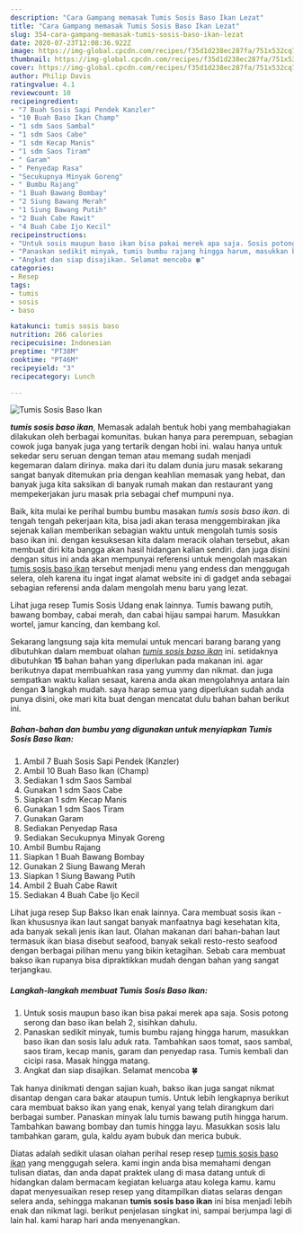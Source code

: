 ```yaml
---
description: "Cara Gampang memasak Tumis Sosis Baso Ikan Lezat"
title: "Cara Gampang memasak Tumis Sosis Baso Ikan Lezat"
slug: 354-cara-gampang-memasak-tumis-sosis-baso-ikan-lezat
date: 2020-07-23T12:08:36.922Z
image: https://img-global.cpcdn.com/recipes/f35d1d238ec287fa/751x532cq70/tumis-sosis-baso-ikan-foto-resep-utama.jpg
thumbnail: https://img-global.cpcdn.com/recipes/f35d1d238ec287fa/751x532cq70/tumis-sosis-baso-ikan-foto-resep-utama.jpg
cover: https://img-global.cpcdn.com/recipes/f35d1d238ec287fa/751x532cq70/tumis-sosis-baso-ikan-foto-resep-utama.jpg
author: Philip Davis
ratingvalue: 4.1
reviewcount: 10
recipeingredient:
- "7 Buah Sosis Sapi Pendek Kanzler"
- "10 Buah Baso Ikan Champ"
- "1 sdm Saos Sambal"
- "1 sdm Saos Cabe"
- "1 sdm Kecap Manis"
- "1 sdm Saos Tiram"
- " Garam"
- " Penyedap Rasa"
- "Secukupnya Minyak Goreng"
- " Bumbu Rajang"
- "1 Buah Bawang Bombay"
- "2 Siung Bawang Merah"
- "1 Siung Bawang Putih"
- "2 Buah Cabe Rawit"
- "4 Buah Cabe Ijo Kecil"
recipeinstructions:
- "Untuk sosis maupun baso ikan bisa pakai merek apa saja. Sosis potong serong dan baso ikan belah 2, sisihkan dahulu."
- "Panaskan sedikit minyak, tumis bumbu rajang hingga harum, masukkan baso ikan dan sosis lalu aduk rata. Tambahkan saos tomat, saos sambal, saos tiram, kecap manis, garam dan penyedap rasa. Tumis kembali dan cicipi rasa. Masak hingga matang."
- "Angkat dan siap disajikan. Selamat mencoba 🍀"
categories:
- Resep
tags:
- tumis
- sosis
- baso

katakunci: tumis sosis baso 
nutrition: 266 calories
recipecuisine: Indonesian
preptime: "PT38M"
cooktime: "PT46M"
recipeyield: "3"
recipecategory: Lunch

---
```



![Tumis Sosis Baso Ikan](https://img-global.cpcdn.com/recipes/f35d1d238ec287fa/751x532cq70/tumis-sosis-baso-ikan-foto-resep-utama.jpg)

<b><i>tumis sosis baso ikan</i></b>, Memasak adalah bentuk hobi yang membahagiakan dilakukan oleh berbagai komunitas. bukan hanya para perempuan, sebagian cowok juga banyak juga yang tertarik dengan hobi ini. walau hanya untuk sekedar seru seruan dengan teman atau memang sudah menjadi kegemaran dalam dirinya. maka dari itu dalam dunia juru masak sekarang sangat banyak ditemukan pria dengan keahlian memasak yang hebat, dan banyak juga kita saksikan di banyak rumah makan dan restaurant yang mempekerjakan juru masak pria sebagai chef mumpuni nya.

Baik, kita mulai ke perihal bumbu bumbu masakan <i>tumis sosis baso ikan</i>. di tengah tengah pekerjaan kita, bisa jadi akan terasa menggembirakan jika sejenak kalian memberikan sebagian waktu untuk mengolah tumis sosis baso ikan ini. dengan kesuksesan kita dalam meracik olahan tersebut, akan membuat diri kita bangga akan hasil hidangan kalian sendiri. dan juga disini dengan situs ini anda akan mempunyai referensi untuk mengolah masakan <u>tumis sosis baso ikan</u> tersebut menjadi menu yang endess dan menggugah selera, oleh karena itu ingat ingat alamat website ini di gadget anda sebagai sebagian referensi anda dalam mengolah menu baru yang lezat.

Lihat juga resep Tumis Sosis Udang enak lainnya. Tumis bawang putih, bawang bombay, cabai merah, dan cabai hijau sampai harum. Masukkan wortel, jamur kancing, dan kembang kol.


Sekarang langsung saja kita memulai untuk mencari barang barang yang dibutuhkan dalam membuat olahan <u><i>tumis sosis baso ikan</i></u> ini. setidaknya dibutuhkan <b>15</b> bahan bahan yang diperlukan pada makanan ini. agar berikutnya dapat membuahkan rasa yang yummy dan nikmat. dan juga sempatkan waktu kalian sesaat, karena anda akan mengolahnya antara lain dengan <b>3</b> langkah mudah. saya harap semua yang diperlukan sudah anda punya disini, oke mari kita buat dengan mencatat dulu bahan bahan berikut ini.

<!--inarticleads1-->

##### Bahan-bahan dan bumbu yang digunakan untuk menyiapkan Tumis Sosis Baso Ikan:

1. Ambil 7 Buah Sosis Sapi Pendek (Kanzler)
1. Ambil 10 Buah Baso Ikan (Champ)
1. Sediakan 1 sdm Saos Sambal
1. Gunakan 1 sdm Saos Cabe
1. Siapkan 1 sdm Kecap Manis
1. Gunakan 1 sdm Saos Tiram
1. Gunakan  Garam
1. Sediakan  Penyedap Rasa
1. Sediakan Secukupnya Minyak Goreng
1. Ambil  Bumbu Rajang
1. Siapkan 1 Buah Bawang Bombay
1. Gunakan 2 Siung Bawang Merah
1. Siapkan 1 Siung Bawang Putih
1. Ambil 2 Buah Cabe Rawit
1. Sediakan 4 Buah Cabe Ijo Kecil


Lihat juga resep Sup Bakso Ikan enak lainnya. Cara membuat sosis ikan - Ikan khususnya ikan laut sangat banyak manfaatnya bagi kesehatan kita, ada banyak sekali jenis ikan laut. Olahan makanan dari bahan-bahan laut termasuk ikan biasa disebut seafood, banyak sekali resto-resto seafood dengan berbagai pilihan menu yang bikin ketagihan. Sebab cara membuat bakso ikan rupanya bisa dipraktikkan mudah dengan bahan yang sangat terjangkau. 

<!--inarticleads2-->

##### Langkah-langkah membuat Tumis Sosis Baso Ikan:

1. Untuk sosis maupun baso ikan bisa pakai merek apa saja. Sosis potong serong dan baso ikan belah 2, sisihkan dahulu.
1. Panaskan sedikit minyak, tumis bumbu rajang hingga harum, masukkan baso ikan dan sosis lalu aduk rata. Tambahkan saos tomat, saos sambal, saos tiram, kecap manis, garam dan penyedap rasa. Tumis kembali dan cicipi rasa. Masak hingga matang.
1. Angkat dan siap disajikan. Selamat mencoba 🍀


Tak hanya dinikmati dengan sajian kuah, bakso ikan juga sangat nikmat disantap dengan cara bakar ataupun tumis. Untuk lebih lengkapnya berikut cara membuat bakso ikan yang enak, kenyal yang telah dirangkum dari berbagai sumber. Panaskan minyak lalu tumis bawang putih hingga harum. Tambahkan bawang bombay dan tumis hingga layu. Masukkan sosis lalu tambahkan garam, gula, kaldu ayam bubuk dan merica bubuk. 

Diatas adalah sedikit ulasan olahan perihal resep resep <u>tumis sosis baso ikan</u> yang menggugah selera. kami ingin anda bisa memahami dengan tulisan diatas, dan anda dapat praktek ulang di masa datang untuk di hidangkan dalam bermacam kegiatan keluarga atau kolega kamu. kamu dapat menyesuaikan resep resep yang ditampilkan diatas selaras dengan selera anda, sehingga makanan <b>tumis sosis baso ikan</b> ini bisa menjadi lebih enak dan nikmat lagi. berikut penjelasan singkat ini, sampai berjumpa lagi di lain hal. kami harap hari anda menyenangkan.
